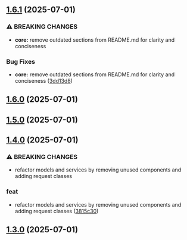 ## [1.6.1](https://github.com/Softanglez-Coder/diucse-alumni-adk/compare/v1.6.0...v1.6.1) (2025-07-01)


### ⚠ BREAKING CHANGES

* **core:** remove outdated sections from README.md for clarity and conciseness

### Bug Fixes

* **core:** remove outdated sections from README.md for clarity and conciseness ([3dd13d8](https://github.com/Softanglez-Coder/diucse-alumni-adk/commit/3dd13d87975a18c35cb35fdda1605630653ddb0c))

## [1.6.0](https://github.com/Softanglez-Coder/diucse-alumni-adk/compare/v1.5.0...v1.6.0) (2025-07-01)

## [1.5.0](https://github.com/Softanglez-Coder/diucse-alumni-adk/compare/v1.4.0...v1.5.0) (2025-07-01)

## [1.4.0](https://github.com/Softanglez-Coder/diucse-alumni-adk/compare/v1.3.0...v1.4.0) (2025-07-01)


### ⚠ BREAKING CHANGES

* refactor models and services by removing unused components and adding request classes

### feat

* refactor models and services by removing unused components and adding request classes ([3815c30](https://github.com/Softanglez-Coder/diucse-alumni-adk/commit/3815c309b897b39a6dd9bd077396536d77241b62))

## [1.3.0](https://github.com/Softanglez-Coder/diucse-alumni-adk/compare/v1.2.0...v1.3.0) (2025-07-01)
